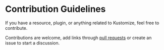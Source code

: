 # Contribution Guidelines

If you have a resource, plugin, or anything related to Kustomize, feel free to contribute.

Contributions are welcome, add links through [pull requests](https://github.com/aabouzaid/awesome-kustomize/pulls) or create an issue to start a discussion.
